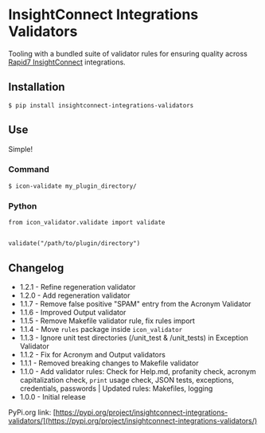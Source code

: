 
# InsightConnect Integrations Validators

Tooling with a bundled suite of validator rules for
ensuring quality across
[Rapid7 InsightConnect](https://www.rapid7.com/products/insightconnect/) integrations.

## Installation

```
$ pip install insightconnect-integrations-validators
```

## Use

Simple!

### Command

```
$ icon-validate my_plugin_directory/
```

### Python

```
from icon_validator.validate import validate


validate("/path/to/plugin/directory")
```

## Changelog
* 1.2.1 - Refine regeneration validator
* 1.2.0 - Add regeneration validator
* 1.1.7 - Remove false positive "SPAM" entry from the Acronym Validator
* 1.1.6 - Improved Output validator
* 1.1.5 - Remove Makefile validator rule, fix rules import
* 1.1.4 - Move `rules` package inside `icon_validator`
* 1.1.3 - Ignore unit test directories (/unit_test & /unit_tests) in Exception Validator
* 1.1.2 - Fix for Acronym and Output validators
* 1.1.1 - Removed breaking changes to Makefile validator
* 1.1.0 - Add validator rules: Check for Help.md, profanity check, acronym capitalization check, 
`print` usage check, JSON tests, exceptions, credentials, passwords | Updated rules: Makefiles, logging
* 1.0.0 - Initial release

PyPi.org link: [https://pypi.org/project/insightconnect-integrations-validators/](https://pypi.org/project/insightconnect-integrations-validators/)
